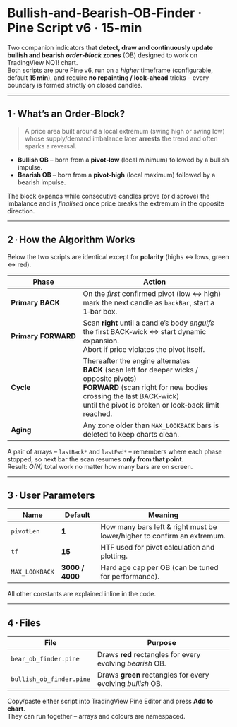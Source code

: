 # Bullish‑and‑Bearish‑OB‑Finder · Pine Script v6 · 15‑min

Two companion indicators that **detect, draw and continuously update bullish and bearish
_order‑block_ zones** (OB) designed to work on TradingView NQ1! chart.  
Both scripts are pure Pine v6, run on a *higher* timeframe (configurable, default **15 min**),
and require **no repainting / look‑ahead** tricks – every boundary is formed strictly on
closed candles.

---

## 1 · What’s an Order‑Block?

> A price area built around a local extremum (swing high or swing low) whose
> supply/demand imbalance later **arrests** the trend and often sparks a reversal.

* **Bullish OB** – born from a **pivot‑low** (local minimum) followed by a bullish
  impulse.  
* **Bearish OB** – born from a **pivot‑high** (local maximum) followed by a bearish
  impulse.

The block expands while consecutive candles prove (or disprove) the imbalance and is
*finalised* once price breaks the extremum in the opposite direction.

---

## 2 · How the Algorithm Works

Below the two scripts are identical except for **polarity** (highs ↔ lows, green ↔ red).

| Phase | Action |
|-------|--------|
| **Primary BACK** | On the *first* confirmed pivot (low ↔ high) mark the next candle as `backBar`, start a 1‑bar box. |
| **Primary FORWARD** | Scan **right** until a candle’s body *engulfs* the first BACK‑wick ↔ start dynamic expansion.<br>Abort if price violates the pivot itself. |
| **Cycle** | Thereafter the engine alternates<br>**BACK** (scan left for deeper wicks / opposite pivots)<br>**FORWARD** (scan right for new bodies crossing the last BACK‑wick)<br>until the pivot is broken or look‑back limit reached. |
| **Aging** | Any zone older than `MAX_LOOKBACK` bars is deleted to keep charts clean. |

A pair of arrays – `lastBack*` and `lastFwd*` – remembers where each phase stopped, so
next bar the scan resumes **only from that point**.  
Result: *O(N)* total work no matter how many bars are on screen.

---

## 3 · User Parameters

| Name | Default | Meaning |
|------|---------|---------|
| `pivotLen` | **1** | How many bars left & right must be lower/higher to confirm an extremum. |
| `tf` | **15** | HTF used for pivot calculation and plotting. |
| `MAX_LOOKBACK` | **3000 / 4000** | Hard age cap per OB (can be tuned for performance). |

All other constants are explained inline in the code.

---

## 4 · Files

| File | Purpose |
|------|---------|
| `bear_ob_finder.pine` | Draws **red** rectangles for every evolving *bearish* OB. |
| `bullish_ob_finder.pine` | Draws **green** rectangles for every evolving *bullish* OB. |

Copy/paste either script into TradingView Pine Editor and press **Add to chart**.  
They can run together – arrays and colours are namespaced.
